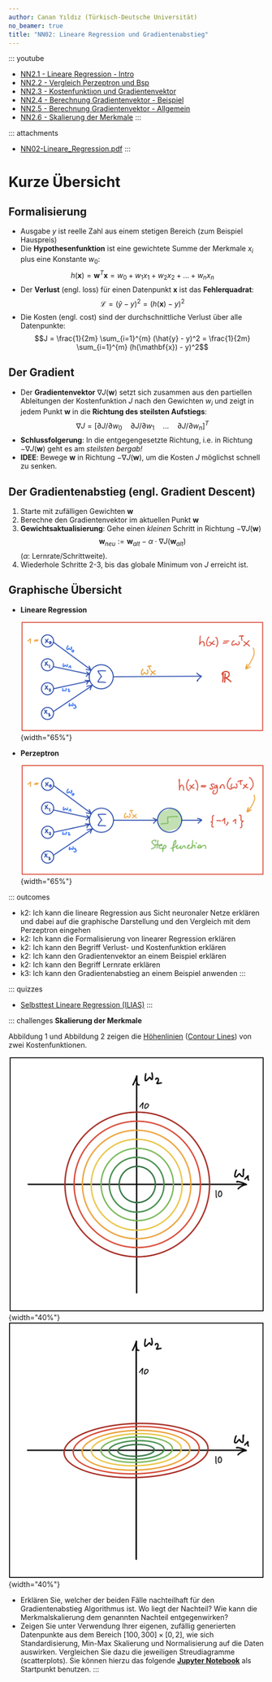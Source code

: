 ```yaml
---
author: Canan Yıldız (Türkisch-Deutsche Universität)
no_beamer: true
title: "NN02: Lineare Regression und Gradientenabstieg"
---
```


::: youtube
-   [NN2.1 - Lineare Regression - Intro](https://youtu.be/f-DTaKMnkj4)
-   [NN2.2 - Vergleich Perzeptron und Bsp](https://youtu.be/UnLjjMswNRo)
-   [NN2.3 - Kostenfunktiıon und Gradientenvektor](https://youtu.be/H2YvYIaUW1Q)
-   [NN2.4 - Berechnung Gradientenvektor - Beispiel](https://youtu.be/URaVsZnfppQ)
-   [NN2.5 - Berechnung Gradientenvektor - Allgemein](https://youtu.be/5OZF3Qopous)
-   [NN2.6 - Skalierung der Merkmale](https://youtu.be/m-TnM13I-no)
:::

::: attachments
-   [NN02-Lineare_Regression.pdf](files/NN02-Lineare_Regression.pdf)
:::

# Kurze Übersicht

## Formalisierung

-   Ausgabe $y$ ist reelle Zahl aus einem stetigen Bereich (zum Beispiel Hauspreis)
-   Die **Hypothesenfunktion** ist eine gewichtete Summe der Merkmale $x_i$ plus
    eine Konstante $w_0$:
    $$h(\mathbf{x}) = \mathbf{w}^T\mathbf{x} = w_0 + w_1x_1 + w_2x_2 + \ldots + w_nx_n$$
-   Der **Verlust** (engl. loss) für einen Datenpunkt $\mathbf{x}$ ist das
    **Fehlerquadrat**: $$\mathcal{L} = (\hat{y} - y)^2 = (h(\mathbf{x}) - y)^2$$
-   Die Kosten (engl. cost) sind der durchschnittliche Verlust über alle
    Datenpunkte:
    $$J = \frac{1}{2m} \sum_{i=1}^{m} (\hat{y} - y)^2 = \frac{1}{2m} \sum_{i=1}^{m} (h(\mathbf{x}) - y)^2$$

## Der Gradient

-   Der **Gradientenvektor** $\nabla J(\mathbf{w})$ setzt sich zusammen aus den
    partiellen Ableitungen der Kostenfunktion $J$ nach den Gewichten $w_i$ und zeigt
    in jedem Punkt $\mathbf{w}$ in die **Richtung des steilsten Aufstiegs**:
    $$\nabla J = [ \partial J / \partial w_0
    \quad \partial J / \partial w_1 \quad \ldots
    \quad \partial J / \partial w_n]^T$$
-   **Schlussfolgerung**: In die entgegengesetzte Richtung, i.e. in Richtung
    $-\nabla J(\mathbf{w})$ geht es am *steilsten bergab!*
-   **IDEE**: Bewege $\mathbf{w}$ in Richtung $-\nabla J(\mathbf{w})$, um die Kosten
    $J$ möglichst schnell zu senken.

## Der Gradientenabstieg (engl. Gradient Descent)

1.  Starte mit zufälligen Gewichten $\mathbf{w}$
2.  Berechne den Gradientenvektor im aktuellen Punkt $\mathbf{w}$
3.  **Gewichtsaktualisierung**: Gehe einen *kleinen* Schritt in Richtung
    $-\nabla J(\mathbf{w})$
    $$\mathbf{w} _{neu} := \mathbf{w} _{alt} - \alpha \cdot \nabla J(\mathbf{w} _{alt})$$
    ($\alpha$: Lernrate/Schrittweite).
4.  Wiederhole Schritte 2-3, bis das globale Minimum von $J$ erreicht ist.

## Graphische Übersicht

-   **Lineare Regression**

    ![](images/lin_reg_nn.png){width="65%"}

-   **Perzeptron**

    ![](images/perzeptron_nn.png){width="65%"}

::: outcomes
-   k2: Ich kann die lineare Regression aus Sicht neuronaler Netze erklären und
    dabei auf die graphische Darstellung und den Vergleich mit dem Perzeptron
    eingehen
-   k2: Ich kann die Formalisierung von linearer Regression erklären
-   k2: Ich kann den Begriff Verlust- und Kostenfunktion erklären
-   k2: Ich kann den Gradientenvektor an einem Beispiel erklären
-   k2: Ich kann den Begriff Lernrate erklären
-   k3: Ich kann den Gradientenabstieg an einem Beispiel anwenden
:::

::: quizzes
-   [Selbsttest Lineare Regression
    (ILIAS)](https://www.hsbi.de/elearning/goto.php?target=tst_1106590&client_id=FH-Bielefeld)
:::

::: challenges
**Skalierung der Merkmale**

Abbildung 1 und Abbildung 2 zeigen die
[Höhenlinien](https://de.wikipedia.org/wiki/H%C3%B6henlinie) ([Contour
Lines](https://en.wikipedia.org/wiki/Contour_line)) von zwei Kostenfunktionen.

![Abbildung 1](images/contour_plot_a.png){width="40%"}
![Abbildung 2](images/contour_plot_b.png){width="40%"}

-   Erklären Sie, welcher der beiden Fälle nachteilhaft für den Gradientenabstieg
    Algorithmus ist. Wo liegt der Nachteil? Wie kann die Merkmalskalierung dem
    genannten Nachteil entgegenwirken?
-   Zeigen Sie unter Verwendung Ihrer eigenen, zufällig generierten Datenpunkte aus
    dem Bereich $[100, 300] \times [0, 2]$, wie sich Standardisierung, Min-Max
    Skalierung und Normalisierung auf die Daten auswirken. Vergleichen Sie dazu die
    jeweiligen Streudiagramme (scatterplots). Sie können hierzu das folgende
    [**Jupyter Notebook**](files/Feature_Scaling_Starter.ipynb) als Startpunkt
    benutzen.
:::
